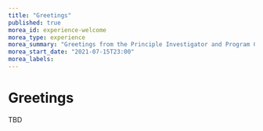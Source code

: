 ```yaml
---
title: "Greetings"
published: true
morea_id: experience-welcome
morea_type: experience
morea_summary: "Greetings from the Principle Investigator and Program Coordinator"
morea_start_date: "2021-07-15T23:00"
morea_labels:
---
```


# Greetings

TBD
